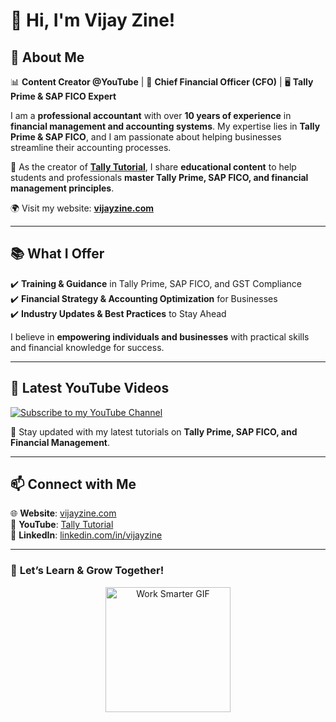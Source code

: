 # 👋 Hi, I'm Vijay Zine!  

## 🚀 About Me  

📊 **Content Creator @YouTube** | 💼 **Chief Financial Officer (CFO)** | 🖥️ **Tally Prime & SAP FICO Expert**  

I am a **professional accountant** with over **10 years of experience** in **financial management and accounting systems**. My expertise lies in **Tally Prime & SAP FICO**, and I am passionate about helping businesses streamline their accounting processes.  

🎥 As the creator of **[Tally Tutorial](https://www.youtube.com/@TallyTutorial)**, I share **educational content** to help students and professionals **master Tally Prime, SAP FICO, and financial management principles**.  

🌍 Visit my website: **[vijayzine.com](https://vijayzine.com)**  

---

## 📚 What I Offer  

✔️ **Training & Guidance** in Tally Prime, SAP FICO, and GST Compliance  
✔️ **Financial Strategy & Accounting Optimization** for Businesses  
✔️ **Industry Updates & Best Practices** to Stay Ahead  

I believe in **empowering individuals and businesses** with practical skills and financial knowledge for success.  

---

## 🎥 Latest YouTube Videos  

<a href="https://www.youtube.com/@TallyTutorial">
  <img src="https://img.shields.io/badge/-Subscribe-red?style=for-the-badge&logo=youtube" alt="Subscribe to my YouTube Channel" />
</a>  

📌 Stay updated with my latest tutorials on **Tally Prime, SAP FICO, and Financial Management**.  

---

## 📫 Connect with Me  

🌐 **Website**: [vijayzine.com](https://vijayzine.com)  
🎥 **YouTube**: [Tally Tutorial](https://www.youtube.com/@TallyTutorial)  
💼 **LinkedIn**: [linkedin.com/in/vijayzine](https://www.linkedin.com/in/vijayzine)  

---

### 🚀 **Let’s Learn & Grow Together!**  

<p align="center">
  <img src="https://media.giphy.com/media/RbDKaczqWovIugyJmW/giphy.gif" width="200" alt="Work Smarter GIF" />
</p>


